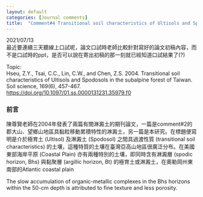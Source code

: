 ```yaml
---
layout: default
categories: [Journal comments]
title:  "Comment#4 Transitional soil characteristics of Ultisols and Spodosols in the subalpine forest of Taiwan"
---  
```

2021/07/13  
最近要連續三天聽線上口試呢，論文口試時老師比較針對寫好的論文初稿內容，而不是口試時的ppt，是否可以說在寄出初稿的那一刻就已經知道口試結果了(?)  
  
Topic:  
Hseu, Z.Y., Tsai, C.C., Lin, C.W., and Chen, Z.S. 2004. Transitional soil characteristics of Ultisols and Spodosols in the subalpine forest of Taiwan. Soil science, 169(6), 457-467.  
<a href="https://doi.org/10.1097/01.ss.0000131231.35979.f0" target="_blank">https://doi.org/10.1097/01.ss.0000131231.35979.f0</a>  
  
### 前言  
陳尊賢老師在2004年發表了兩篇有關淋澱土的期刊論文，一篇是comment#2的郡大山、望鄉山地區具黏粒移動累積特性的淋澱土，另一篇是本研究。在標題便寫明是介於極育土 (Ultisol) 及淋澱土 (Spodosol) 之間具過渡性質 (transitional soil characteristics) 的土壤，這種特質的土壤在臺灣亞高山地區很廣泛分布。在美國東部海岸平原 (Coastal Plain) 亦有兩種特別的土壤，即同時含有淋澱層 (spodic horizon, Bhs) 與黏聚層 (argillic horizon, Bt) 的極育土或淋澱土，在奧勒岡州東南部的Atlantic coastal plain


The slow accumulation of organic-metallic complexes in the Bhs horizons within the 50-cm depth is attributed to fine texture and less porosity.
